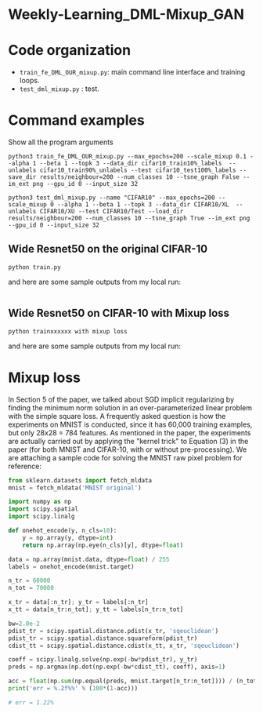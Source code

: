 # Weekly-Learning_DML-Mixup_GAN


# Code organization

- `train_fe_DML_OUR_mixup.py`: main command line interface and training loops.
- `test_dml_mixup.py` : test.


# Command examples

Show all the program arguments
```
python3 train_fe_DML_OUR_mixup.py --max_epochs=200 --scale_mixup 0.1 --alpha 1 --beta 1 --topk 3 --data_dir cifar10_train10%_labels  --unlabels cifar10_train90%_unlabels --test cifar10_test100%_labels --save_dir results/neighbour=200 --num_classes 10 --tsne_graph False --im_ext png --gpu_id 0 --input_size 32

python3 test_dml_mixup.py --name "CIFAR10" --max_epochs=200 --scale_mixup 0 --alpha 1 --beta 1 --topk 3 --data_dir CIFAR10/XL  --unlabels CIFAR10/XU --test CIFAR10/Test --load_dir results/neighbour=200 --num_classes 10 --tsne_graph True --im_ext png --gpu_id 0 --input_size 32
```


## Wide Resnet50 on the original CIFAR-10
```
python train.py
```
and here are some sample outputs from my local run:
```

```

## Wide Resnet50 on CIFAR-10 with Mixup loss
```
python trainxxxxxx with mixup loss
```
and here are some sample outputs from my local run:



# Mixup loss

In Section 5 of the paper, we talked about SGD implicit regularizing by finding the minimum norm solution in an over-parameterized linear problem with the simple square loss. A frequently asked question is how the experiments on MNIST is conducted, since it has 60,000 training examples, but only 28x28 = 784 features. As mentioned in the paper, the experiments are actually carried out by applying the "kernel trick" to Equation (3) in the paper (for both MNIST and CIFAR-10, with or without pre-processing). We are attaching a sample code for solving the MNIST raw pixel problem for reference:

```python
from sklearn.datasets import fetch_mldata
mnist = fetch_mldata('MNIST original')

import numpy as np
import scipy.spatial
import scipy.linalg

def onehot_encode(y, n_cls=10):
    y = np.array(y, dtype=int)
    return np.array(np.eye(n_cls)[y], dtype=float)

data = np.array(mnist.data, dtype=float) / 255
labels = onehot_encode(mnist.target)

n_tr = 60000
n_tot = 70000

x_tr = data[:n_tr]; y_tr = labels[:n_tr]
x_tt = data[n_tr:n_tot]; y_tt = labels[n_tr:n_tot]

bw=2.0e-2
pdist_tr = scipy.spatial.distance.pdist(x_tr, 'sqeuclidean')
pdist_tr = scipy.spatial.distance.squareform(pdist_tr)
cdist_tt = scipy.spatial.distance.cdist(x_tt, x_tr, 'sqeuclidean')

coeff = scipy.linalg.solve(np.exp(-bw*pdist_tr), y_tr)
preds = np.argmax(np.dot(np.exp(-bw*cdist_tt), coeff), axis=1)

acc = float(np.sum(np.equal(preds, mnist.target[n_tr:n_tot]))) / (n_tot-n_tr)
print('err = %.2f%%' % (100*(1-acc)))

# err = 1.22%
```
